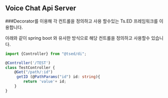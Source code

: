 ## Voice Chat Api Server

###Decorator를 이용해 각 컨트롤을 정의하고 사용 할수있는 Ts.ED 프레임워크를 이용합니다.

아래와 같이 spring boot 와 유사한 방식으로 해당 컨트롤을 정의하고 사용할수 있습니다.

```typescript
import {Controller} from "@tsed/di";

@Controller('/TEST') 
class TestController {
    @Get("/path/:id") 
     getID (@PathParams("id") id: string){
        return 'value'+ id;
    } 
}

```

